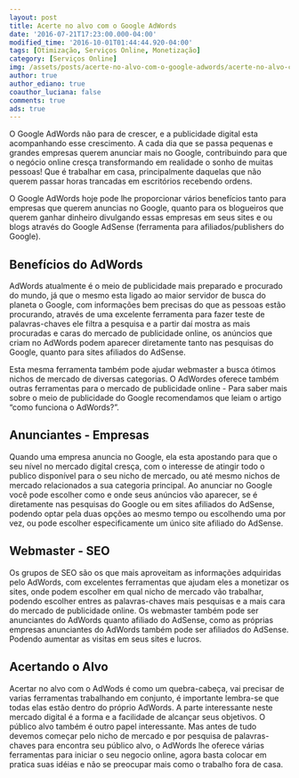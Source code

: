 ```yaml
---
layout: post
title: Acerte no alvo com o Google AdWords
date: '2016-07-21T17:23:00.000-04:00'
modified_time: '2016-10-01T01:44:44.920-04:00'
tags: [Otimização, Serviços Online, Monetização]
category: [Serviços Online]
img: /assets/posts/acerte-no-alvo-com-o-google-adwords/acerte-no-alvo-com-o-google-adwords.jpg
author: true
author_ediano: true
coauthor_luciana: false
comments: true
ads: true
---
```


O Google AdWords não para de crescer, e a publicidade digital esta acompanhando esse crescimento. A cada dia que se passa pequenas e grandes empresas querem anunciar mais no Google, contribuindo para que o negócio online cresça transformando em realidade o sonho de muitas pessoas! Que é trabalhar em casa, principalmente daquelas que não querem passar horas trancadas em escritórios recebendo ordens.

O Google AdWords hoje pode lhe proporcionar vários benefícios tanto para empresas que querem anuncias no Google, quanto para os blogueiros que querem ganhar dinheiro divulgando essas empresas em seus sites e ou blogs através do Google AdSense (ferramenta para afiliados/publishers do Google).

## Benefícios do AdWords
AdWords atualmente é o meio de publicidade mais preparado e procurado do mundo, já que o mesmo esta ligado ao maior servidor de busca do planeta o Google, com informações bem precisas do que as pessoas estão procurando, através de uma excelente ferramenta para fazer teste de palavras-chaves ele filtra a pesquisa e a partir daí mostra as mais procuradas e caras do mercado de publicidade online, os anúncios que criam no AdWords podem aparecer diretamente tanto nas pesquisas do Google, quanto para sites afiliados do AdSense.

Esta mesma ferramenta também pode ajudar webmaster a busca ótimos nichos de mercado de diversas categorias. O AdWordes oferece também outras ferramentas para o mercado de publicidade online - Para saber mais sobre o meio de publicidade do Google recomendamos que leiam o artigo “como funciona o AdWords?”.

## Anunciantes - Empresas
Quando uma empresa anuncia no Google, ela esta apostando para que o seu nível no mercado digital cresça, com o interesse de atingir todo o publico disponível para o seu nicho de mercado, ou até mesmo nichos de mercado relacionados a sua categoria principal. Ao anunciar no Google você pode escolher como e onde seus anúncios vão aparecer, se é diretamente nas pesquisas do Google ou em sites afiliados do AdSense, podendo optar pela duas opções ao mesmo tempo ou escolhendo uma por vez, ou pode escolher especificamente um único site afiliado do AdSense.

## Webmaster - SEO
Os grupos de SEO são os que mais aproveitam as informações adquiridas pelo AdWords, com excelentes ferramentas que ajudam eles a monetizar os sites, onde podem escolher em qual nicho de mercado vão trabalhar, podendo escolher entres as palavras-chaves mais pesquisas e a mais cara do mercado de publicidade online. Os webmaster também pode ser anunciantes do AdWords quanto afiliado do AdSense, como as próprias empresas anunciantes do AdWords também pode ser afiliados do AdSense. Podendo aumentar as visitas em seus sites e lucros.

## Acertando o Alvo
Acertar no alvo com o AdWods é como um quebra-cabeça, vai precisar de varias ferramentas trabalhando em conjunto, é importante lembra-se que todas elas estão dentro do próprio AdWords. A parte interessante neste mercado digital é a forma e a facilidade de alcançar seus objetivos. O público alvo também é outro papel interessante. Mas antes de tudo devemos começar pelo nicho de mercado e por pesquisa de palavras-chaves para encontra seu público alvo, o AdWords lhe oferece várias ferramentas para iniciar o seu negocio online, agora basta colocar em pratica suas idéias e não se preocupar mais como o trabalho fora de casa.